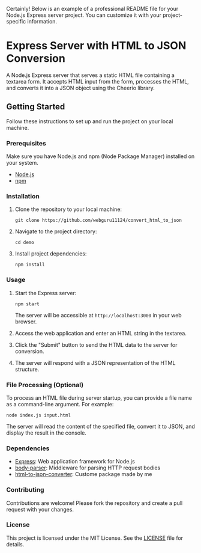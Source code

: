 Certainly! Below is an example of a professional README file for your Node.js Express server project. You can customize it with your project-specific information.


# Express Server with HTML to JSON Conversion

A Node.js Express server that serves a static HTML file containing a textarea form. It accepts HTML input from the form, processes the HTML, and converts it into a JSON object using the Cheerio library.

## Getting Started

Follow these instructions to set up and run the project on your local machine.

### Prerequisites

Make sure you have Node.js and npm (Node Package Manager) installed on your system.

- [Node.js](https://nodejs.org/)
- [npm](https://www.npmjs.com/)

### Installation

1. Clone the repository to your local machine:

   ```shell
   git clone https://github.com/webguru11124/convert_html_to_json
   
   ```

2. Navigate to the project directory:

   ```shell
   cd demo
   ```

3. Install project dependencies:

   ```shell
   npm install
   ```

### Usage

1. Start the Express server:

   ```shell
   npm start
   ```

   The server will be accessible at `http://localhost:3000` in your web browser.

2. Access the web application and enter an HTML string in the textarea.

3. Click the "Submit" button to send the HTML data to the server for conversion.

4. The server will respond with a JSON representation of the HTML structure.

### File Processing (Optional)

To process an HTML file during server startup, you can provide a file name as a command-line argument. For example:

```shell
node index.js input.html
```

The server will read the content of the specified file, convert it to JSON, and display the result in the console.

### Dependencies

- [Express](https://expressjs.com/): Web application framework for Node.js
- [body-parser](https://www.npmjs.com/package/body-parser): Middleware for parsing HTTP request bodies
- [html-to-json-converter](https://www.npmjs.com/package/html-to-json-converter): Custome package made by me

### Contributing

Contributions are welcome! Please fork the repository and create a pull request with your changes.

### License

This project is licensed under the MIT License. See the [LICENSE](LICENSE) file for details.


